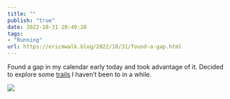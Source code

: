 ```yaml
---
title: ""
publish: "true"
date: 2022-10-31 20:49:28
tags:
- "Running"
url: https://ericmwalk.blog/2022/10/31/found-a-gap.html
---
```

Found a gap in my calendar early today and took advantage of it. Decided to explore some [trails](http://www.strava.com/activities/8049001168) I haven’t been to in a while.


![](https://ericmwalk.blog/uploads/2022/312e3fe926.jpg)